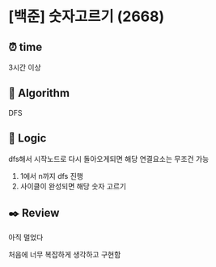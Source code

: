 # [백준] 숫자고르기 (2668)
## ⏰ time
3시간 이상

## 📌 Algorithm
DFS

## 📍 Logic
dfs해서 시작노드로 다시 돌아오게되면 해당 연결요소는 무조건 가능
1. 1에서 n까지 dfs 진행
2. 사이클이 완성되면 해당 숫자 고르기

## ✒️ Review
아직 멀었다

처음에 너무 복잡하게 생각하고 구현함